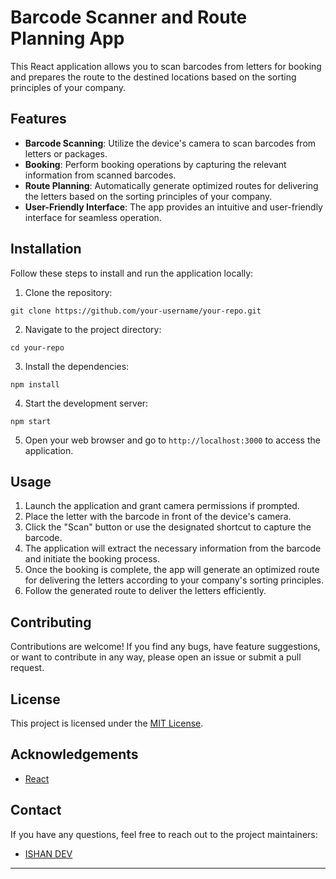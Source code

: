 
# Barcode Scanner and Route Planning App

This React application allows you to scan barcodes from letters for booking and prepares the route to the destined locations based on the sorting principles of your company.

## Features

- **Barcode Scanning**: Utilize the device's camera to scan barcodes from letters or packages.
- **Booking**: Perform booking operations by capturing the relevant information from scanned barcodes.
- **Route Planning**: Automatically generate optimized routes for delivering the letters based on the sorting principles of your company.
- **User-Friendly Interface**: The app provides an intuitive and user-friendly interface for seamless operation.

## Installation

Follow these steps to install and run the application locally:

1. Clone the repository:

```
git clone https://github.com/your-username/your-repo.git
```

2. Navigate to the project directory:

```
cd your-repo
```

3. Install the dependencies:

```
npm install
```

4. Start the development server:

```
npm start
```

5. Open your web browser and go to `http://localhost:3000` to access the application.

## Usage

1. Launch the application and grant camera permissions if prompted.
2. Place the letter with the barcode in front of the device's camera.
3. Click the "Scan" button or use the designated shortcut to capture the barcode.
4. The application will extract the necessary information from the barcode and initiate the booking process.
5. Once the booking is complete, the app will generate an optimized route for delivering the letters according to your company's sorting principles.
6. Follow the generated route to deliver the letters efficiently.

## Contributing

Contributions are welcome! If you find any bugs, have feature suggestions, or want to contribute in any way, please open an issue or submit a pull request.

## License

This project is licensed under the [MIT License](https://opensource.org/licenses/MIT).

## Acknowledgements

- [React](https://reactjs.org/)


## Contact

If you have any questions, feel free to reach out to the project maintainers:

- [ISHAN DEV](mailto:braincodeishan@gmail.com)

---

